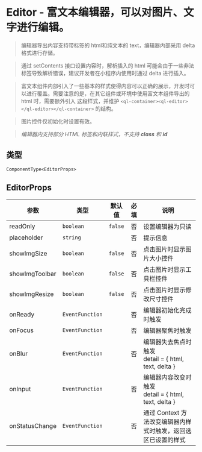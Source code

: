 # Editor - 富文本编辑器，可以对图片、文字进行编辑。
> 编辑器导出内容支持带标签的 html和纯文本的 text，编辑器内部采用 delta 格式进行存储。

> 通过 setContents 接口设置内容时，解析插入的 html 可能会由于一些非法标签导致解析错误，建议开发者在小程序内使用时通过 delta 进行插入。

> 富文本组件内部引入了一些基本的样式使得内容可以正确的展示，开发时可以进行覆盖。需要注意的是，在其它组件或环境中使用富文本组件导出的 html 时，需要额外引入 这段样式，并维护 `<ql-container><ql-editor></ql-editor></ql-container>` 的结构。

> 图片控件仅初始化时设置有效。

> *编辑器内支持部分 HTML 标签和内联样式，不支持 **class** 和 **id***

## 类型
```tsx
ComponentType<EditorProps>
```

## EditorProps

| 参数 | 类型 | 默认值 | 必填 | 说明 |
| --- | --- | :---: | :---: | --- |
| readOnly | `boolean` | `false` | 否 | 设置编辑器为只读 |
| placeholder | `string` |  | 否 | 提示信息 |
| showImgSize | `boolean` | `false` | 否 | 点击图片时显示图片大小控件 |
| showImgToolbar | `boolean` | `false` | 否 | 点击图片时显示工具栏控件 |
| showImgResize | `boolean` | `false` | 否 | 点击图片时显示修改尺寸控件 |
| onReady | `EventFunction` |  | 否 | 编辑器初始化完成时触发 |
| onFocus | `EventFunction` |  | 否 | 编辑器聚焦时触发 |
| onBlur | `EventFunction` |  | 否 | 编辑器失去焦点时触发<br />detail = { html, text, delta } |
| onInput | `EventFunction` |  | 否 | 编辑器内容改变时触发<br />detail = { html, text, delta } |
| onStatusChange | `EventFunction` |  | 否 | 通过 Context 方法改变编辑器内样式时触发，返回选区已设置的样式 |